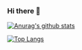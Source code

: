 ### Hi there 👋

<!--
**novojitdas/novojitdas** is a ✨ _special_ ✨ repository because its `README.md` (this file) appears on your GitHub profile.

Here are some ideas to get you started:

- 🔭 I’m currently working on ...
- 🌱 I’m currently learning ...
- 👯 I’m looking to collaborate on ...
- 🤔 I’m looking for help with ...
- 💬 Ask me about ...
- 📫 How to reach me: ...
- 😄 Pronouns: ...
- ⚡ Fun fact: ...
-->
[![Anurag's github stats](https://github-readme-stats.vercel.app/api?username=novojitdas&show_icons=true&theme=chartreuse-dark)](https://github.com/novojitdas/github-readme-stats)

[![Top Langs](https://github-readme-stats.vercel.app/api/top-langs/?username=novojitdas&hide=php,html&show_icons=true&theme=chartreuse-dark)](https://github.com/novojitdas/github-readme-stats)



